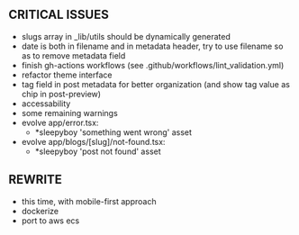 ## CRITICAL ISSUES
- slugs array in _lib/utils should be dynamically generated
- date is both in filename and in metadata header, try to use filename so as to remove metadata field
- finish gh-actions workflows (see .github/workflows/lint_validation.yml)
- refactor theme interface
- tag field in post metadata for better organization (and show tag value as chip in post-preview)
- accessability
- some remaining warnings
- evolve app/error.tsx:
  - *sleepyboy 'something went wrong' asset
- evolve app/blogs/[slug]/not-found.tsx:
  - *sleepyboy 'post not found' asset

## REWRITE
- this time, with mobile-first approach
- dockerize
- port to aws ecs